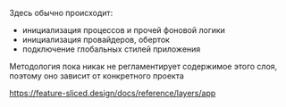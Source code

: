 Здесь обычно происходит:

- инициализация процессов и прочей фоновой логики
- инициализация провайдеров, оберток
- подключение глобальных стилей приложения

Методология пока никак не регламентирует содержимое этого слоя, поэтому оно зависит от конкретного проекта

https://feature-sliced.design/docs/reference/layers/app
